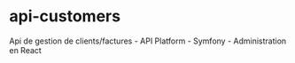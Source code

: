 # api-customers
Api de gestion de clients/factures - API Platform - Symfony - Administration en React
